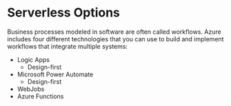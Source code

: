 # Serverless Options

Business processes modeled in software are often called workflows. Azure includes four different technologies that you can use to build and implement workflows that integrate multiple systems:

* Logic Apps
  * Design-first
* Microsoft Power Automate
  * Design-first
* WebJobs
* Azure Functions

